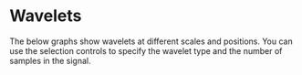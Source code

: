 # Wavelets

The below graphs show wavelets at different scales and positions. You can use the selection controls to specify the wavelet type and the number of samples in the signal.

<div class="explore-wavelets"></div>
